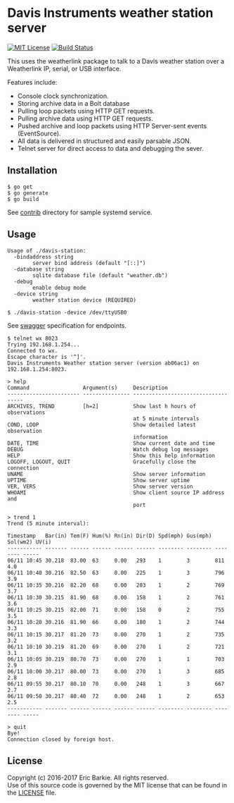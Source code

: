 # Davis Instruments weather station server

[![MIT License](https://img.shields.io/badge/license-MIT-blue.svg?style=flat)](http://choosealicense.com/licenses/mit/)
[![Build Status](https://travis-ci.org/ebarkie/davis-station.svg?branch=master)](https://travis-ci.org/ebarkie/davis-station)

This uses the weatherlink package to talk to a Davis weather
station over a Weatherlink IP, serial, or USB interface.

Features include:

* Console clock synchronization.
* Storing archive data in a Bolt database
* Pulling loop packets using HTTP GET requests.
* Pulling archive data using HTTP GET requests.
* Pushed archive and loop packets using HTTP Server-sent events (EventSource).
* All data is delivered in structured and easily parsable JSON.
* Telnet server for direct access to data and debugging the sever.

## Installation

```
$ go get
$ go generate
$ go build
```

See [contrib](contrib) directory for sample systemd service.

## Usage

```
Usage of ./davis-station:
  -bindaddress string
        server bind address (default "[::]")
  -database string
        sqlite database file (default "weather.db")
  -debug
        enable debug mode
  -device string
        weather station device (REQUIRED)

$ ./davis-station -device /dev/ttyUSB0
```

See [swagger](http://petstore.swagger.io/?url=https://raw.githubusercontent.com/ebarkie/davis-station/master/doc/swagger.json) specification for endpoints.

```
$ telnet wx 8023
Trying 192.168.1.254...
Connected to wx.
Escape character is '^]'.
Davis Instruments Weather station server (version ab06ac1) on 192.168.1.254:8023.

> help
Command	                Argument(s)     Description
----------------------- --------------- -----------------------------------
ARCHIVES, TREND         [h=2]           Show last h hours of observations
                                        at 5 minute intervals
COND, LOOP                              Show detailed latest observation
                                        information
DATE, TIME                              Show current date and time
DEBUG                                   Watch debug log messages
HELP                                    Show this help information
LOGOFF, LOGOUT, QUIT                    Gracefully close the connection
UNAME                                   Show server information
UPTIME                                  Show server uptime
VER, VERS                               Show server version
WHOAMI                                  Show client source IP address and
                                        port

> trend 1
Trend (5 minute interval):

Timestamp   Bar(in) Tem(F) Hum(%) Rn(in) Dir(D) Spd(mph) Gus(mph) Sol(wm2) UV(i)
----------- ------- ------ ------ ------ ------ -------- -------- -------- -----
06/11 10:45 30.218  83.00  63     0.00   293    1        3        811      4.0  
06/11 10:40 30.216  82.50  63     0.00   225    1        3        796      3.9  
06/11 10:35 30.216  82.20  68     0.00   203    1        2        769      3.7  
06/11 10:30 30.215  81.90  68     0.00   158    1        2        761      3.6  
06/11 10:25 30.215  82.00  71     0.00   158    0        2        755      3.5  
06/11 10:20 30.216  81.90  66     0.00   180    1        2        744      3.3  
06/11 10:15 30.217  81.20  73     0.00   270    1        2        735      3.2  
06/11 10:10 30.219  81.20  69     0.00   270    1        2        721      3.1  
06/11 10:05 30.219  80.70  73     0.00   270    1        1        703      2.9  
06/11 10:00 30.217  80.00  73     0.00   270    1        3        685      2.8  
06/11 09:55 30.217  80.10  70     0.00   248    1        3        667      2.7  
06/11 09:50 30.217  80.40  72     0.00   248    1        2        653      2.5  
----------- ------- ------ ------ ------ ------ -------- -------- -------- -----

> quit
Bye!
Connection closed by foreign host.
```

## License

Copyright (c) 2016-2017 Eric Barkie. All rights reserved.  
Use of this source code is governed by the MIT license
that can be found in the [LICENSE](LICENSE) file.
